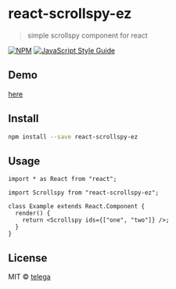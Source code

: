 # react-scrollspy-ez

> simple scrollspy component for react

[![NPM](https://img.shields.io/npm/v/react-scrollspy-ez.svg)](https://www.npmjs.com/package/react-scrollspy-ez) [![JavaScript Style Guide](https://img.shields.io/badge/code_style-standard-brightgreen.svg)](https://standardjs.com)

## Demo

[here](https://telega.github.io/react-scrollspy-ez/)

## Install

```bash
npm install --save react-scrollspy-ez
```

## Usage

```tsx
import * as React from "react";

import Scrollspy from "react-scrollspy-ez";

class Example extends React.Component {
  render() {
    return <Scrollspy ids={["one", "two"]} />;
  }
}
```

## License

MIT © [telega](https://github.com/telega)
